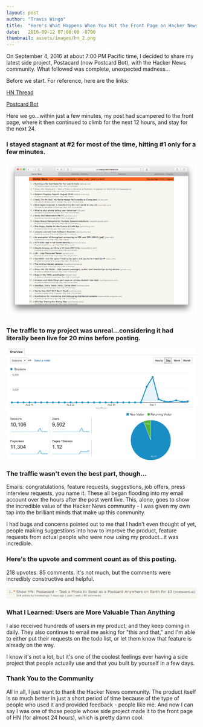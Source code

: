 ```yaml
---
layout: post
author: "Travis Wingo"
title:  "Here's What Happens When You Hit the Front Page on Hacker News"
date:   2016-09-12 07:00:00 -0700
thumbnail: assets/images/hn_2.png
---
```


On September 4, 2016 at about 7:00 PM Pacific time, I decided to share my latest
side project, Postacard (now Postcard Bot), with the Hacker News
community. What followed was complete, unexpected madness...

Before we start. For reference, here are the links:

[HN Thread](https://news.ycombinator.com/item?id=12427505)

[Postcard Bot](https://postcardbot.com)

Here we go...within just a few minutes, my post had scampered to the front page, where it
then continued to climb for the next 12 hours, and stay for the next 24.

### I stayed stagnant at #2 for most of the time, hitting #1 only for a few minutes.

![Front Page](/assets/images/hn_2.png)

### The traffic to my project was unreal...considering it had literally been live for 20 mins before posting.

![Google Analytics](/assets/images/hn_front_analytics.png)

### The traffic wasn't even the best part, though...

Emails: congratulations, feature requests, suggestions, job offers, press interview
requests, you name it. These all began flooding into my email account over the
hours after the post went live. This, alone, goes to show the incredible value of
the Hacker News community - I was given my own tap into the brilliant minds that
make up this community.

I had bugs and concerns pointed out to me that I hadn't even thought of yet, people
making suggestions into how to improve the product, feature requests from actual
people who were now using my product...it was incredible.

### Here's the upvote and comment count as of this posting.

218 upvotes. 85 comments. It's not much, but the comments were incredibly
constructive and helpful.

![Submission](/assets/images/hn_submission.png)

### What I Learned: Users are More Valuable Than Anything

I also received hundreds of users in my product, and they keep coming in daily.
They also continue to email me asking for "this and that," and I'm able to either
put their requests on the todo list, or let them know that feature is already on
the way.

I know it's not a lot, but it's one of the coolest feelings ever having
a side project that people actually use and that you built by yourself in a
few days.

### Thank You to the Community

All in all, I just want to thank the Hacker News community. The product itself
is so much better in just a short period of time because of the type of people
who used it and provided feedback - people like me. And now I can say I was one
of those people whose side project made it to the front page of HN (for almost 24
hours), which is pretty damn cool.